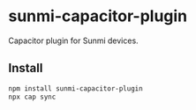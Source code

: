 # sunmi-capacitor-plugin

Capacitor plugin for Sunmi devices.

## Install

```bash
npm install sunmi-capacitor-plugin
npx cap sync
```
